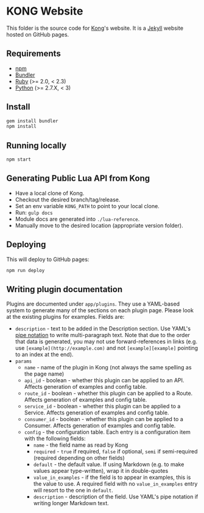 # KONG Website

This folder is the source code for [Kong](https://github.com/Mashape/kong)'s website. It is a [Jekyll](http://jekyllrb.com/) website hosted on GitHub pages.

## Requirements

- [npm](https://www.npmjs.com/)
- [Bundler](http://bundler.io/)
- [Ruby](https://www.ruby-lang.org) (>= 2.0, < 2.3)
- [Python](https://www.python.org) (>= 2.7.X, < 3)

## Install

>
```bash
gem install bundler
npm install
```

## Running locally

>
```bash
npm start
```

## Generating Public Lua API from Kong

- Have a local clone of Kong.
- Checkout the desired branch/tag/release.
- Set an env variable `KONG_PATH` to point to your local clone.
- Run: `gulp docs`
- Module docs are generated into `./lua-reference`.
- Manually move to the desired location (appropriate version folder).

## Deploying

This will deploy to GitHub pages:

>
```bash
npm run deploy
```

## Writing plugin documentation

Plugins are documented under `app/plugins`. They use a YAML-based system to
generate many of the sections on each plugin page. Please look at the existing
plugins for examples. Fields are:

* `description` - text to be added in the Description section. Use YAML's
  [pipe notation](https://stackoverflow.com/questions/15540635/what-is-the-use-of-pipe-symbol-in-yaml)
  to write multi-paragraph text. Note that due to the order that data
  is generated, you may not use forward-references in links (e.g. use
  `[example](http://example.com)` and not `[example][example]` pointing to
  an index at the end).
* `params`
  * `name` - name of the plugin in Kong (not always the same spelling as the page name)
  * `api_id` - boolean - whether this plugin can be applied to an API. Affects generation of examples and config table.
  * `route_id` - boolean - whether this plugin can be applied to a Route. Affects generation of examples and config table.
  * `service_id` - boolean - whether this plugin can be applied to a Service. Affects generation of examples and config table.
  * `consumer_id` - boolean - whether this plugin can be applied to a Consumer. Affects generation of examples and config table.
  * `config` - the configuration table. Each entry is a configuration item with the following fields:
    * `name` - the field name as read by Kong
    * `required` - `true` if required, `false` if optional, `semi` if semi-required (required depending on other fields)
    * `default` - the default value. If using Markdown (e.g. to make values appear type-written), wrap it in double-quotes
    * `value_in_examples` - if the field is to appear in examples, this is the value to use. A required field with no `value_in_examples` entry will resort to the one in `default`.
    * `description` - description of the field. Use YAML's pipe notation if writing longer Markdown text.
